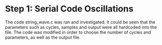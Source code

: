 # Step 1: Serial Code Oscillations

The code string_wave.c was ran  and investigated. It could be seen that the parameters such as cycles, samples and output were all hardcoded into the file. The code was modified in order to choose the number of cycles and parameters, as well as the output file. 
